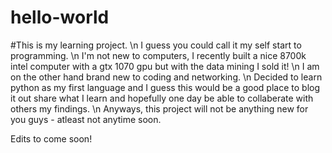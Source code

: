 # hello-world

#This is my learning project. \n I guess you could call it my self start to programming. \n I'm not new to computers, I recently built a nice 8700k intel computer with a gtx 1070 gpu but with the data mining I sold it! \n I am on the other hand brand new to coding and networking. \n Decided to learn python as my first language and I guess this would be a good place to blog it out share what I learn and hopefully one day be able to collaberate with others my findings. \n Anyways, this project will not be anything new for you guys - atleast not anytime soon.


Edits to come soon!
